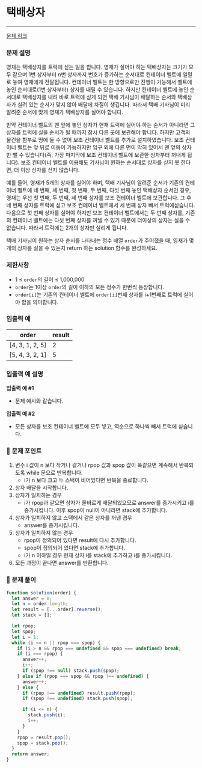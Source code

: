 # 택배상자

---

[문제 링크](https://school.programmers.co.kr/learn/courses/30/lessons/131704)

### 문제 설명

영재는 택배상자를 트럭에 싣는 일을 합니다. 영재가 실어야 하는 택배상자는 크기가 모두 같으며 1번 상자부터 n번 상자까지 번호가 증가하는 순서대로 컨테이너 벨트에 일렬로 놓여 영재에게 전달됩니다. 컨테이너 벨트는 한 방향으로만 진행이 가능해서 벨트에 놓인 순서대로(1번 상자부터) 상자를 내릴 수 있습니다. 하지만 컨테이너 벨트에 놓인 순서대로 택배상자를 내려 바로 트럭에 싣게 되면 택배 기사님이 배달하는 순서와 택배상자가 실려 있는 순서가 맞지 않아 배달에 차질이 생깁니다. 따라서 택배 기사님이 미리 알려준 순서에 맞게 영재가 택배상자를 실어야 합니다.

만약 컨테이너 벨트의 맨 앞에 놓인 상자가 현재 트럭에 실어야 하는 순서가 아니라면 그 상자를 트럭에 실을 순서가 될 때까지 잠시 다른 곳에 보관해야 합니다. 하지만 고객의 물건을 함부로 땅에 둘 수 없어 보조 컨테이너 벨트를 추가로 설치하였습니다. 보조 컨테이너 벨트는 앞 뒤로 이동이 가능하지만 입구 외에 다른 면이 막혀 있어서 맨 앞의 상자만 뺄 수 있습니다(즉, 가장 마지막에 보조 컨테이너 벨트에 보관한 상자부터 꺼내게 됩니다). 보조 컨테이너 벨트를 이용해도 기사님이 원하는 순서대로 상자를 싣지 못 한다면, 더 이상 상자를 싣지 않습니다.

예를 들어, 영재가 5개의 상자를 실어야 하며, 택배 기사님이 알려준 순서가 기존의 컨테이너 벨트에 네 번째, 세 번째, 첫 번째, 두 번째, 다섯 번째 놓인 택배상자 순서인 경우, 영재는 우선 첫 번째, 두 번째, 세 번째 상자를 보조 컨테이너 벨트에 보관합니다. 그 후 네 번째 상자를 트럭에 싣고 보조 컨테이너 벨트에서 세 번째 상자 빼서 트럭에싣습니다. 다음으로 첫 번째 상자를 실어야 하지만 보조 컨테이너 벨트에서는 두 번째 상자를, 기존의 컨테이너 벨트에는 다섯 번째 상자를 꺼낼 수 있기 때문에 더이상의 상자는 실을 수 없습니다. 따라서 트럭에는 2개의 상자만 실리게 됩니다.

택배 기사님이 원하는 상자 순서를 나타내는 정수 배열 `order`가 주어졌을 때, 영재가 몇 개의 상자를 실을 수 있는지 return 하는 solution 함수를 완성하세요.

### 제한사항

- 1 ≤ `order`의 길이 ≤ 1,000,000
- `order`는 1이상 `order`의 길이 이하의 모든 정수가 한번씩 등장합니다.
- `order[i]`는 기존의 컨테이너 벨트에 `order[i]`번째 상자를 i+1번째로 트럭에 실어야 함을 의미합니다.

### **입출력 예**

| order           | result |
| --------------- | ------ |
| [4, 3, 1, 2, 5] | 2      |
| [5, 4, 3, 2, 1] | 5      |

### **입출력 예 설명**

**입출력 예 #1**

- 문제 예시와 같습니다.

**입출력 예 #2**

- 모든 상자를 보조 컨테이너 벨트에 모두 넣고, 역순으로 하나씩 빼서 트럭에 싣습니다.

### 📕 문제 포인트

1. 변수 i 값이 n 보다 작거나 같거나 rpop 값과 spop 값이 똑같으면 계속해서 반복되도록 while 문으로 반복합니다.
   - i가 n 보다 크고 두 스택이 비어있다면 반복을 종료합니다.
2. 상자 배달을 시작합니다.
3. 상자가 일치하는 경우
   - i가 rpop과 같으면 상자가 올바르게 배달되었으므로 answer를 증가시키고 i를 증가시킵니다. 이후 spop이 null이 아니라면 stack에 추가합니다.
4. 상자가 일치하지 않고 스택에서 같은 상자를 꺼낸 경우
   - answer를 증가시킵니다.
5. 상자가 일치하지 않는 경우
   - rpop이 정의되어 있다면 result에 다시 추가합니다.
   - spop이 정의되어 있다면 stack에 추가합니다.
   - i가 n 이하일 경우 현재 상자 i를 stack에 추가하고 i를 증가시킵니다.
6. 모든 과정이 끝나면 answer를 반환합니다.

### 📝 문제 풀이

```js
function solution(order) {
  let answer = 0;
  let n = order.length;
  let result = [...order].reverse();
  let stack = [];

  let rpop;
  let spop;
  let i = 1;
  while (i <= n || rpop === spop) {
    if (i > n && rpop === undefined && spop === undefined) break;
    if (i === rpop) {
      answer++;
      i++;
      if (spop !== null) stack.push(spop);
    } else if (rpop === spop && rpop !== undefined) {
      answer++;
    } else {
      if (rpop !== undefined) result.push(rpop);
      if (spop !== undefined) stack.push(spop);

      if (i <= n) {
        stack.push(i);
        i++;
      }
    }
    rpop = result.pop();
    spop = stack.pop();
  }
  return answer;
}
```
